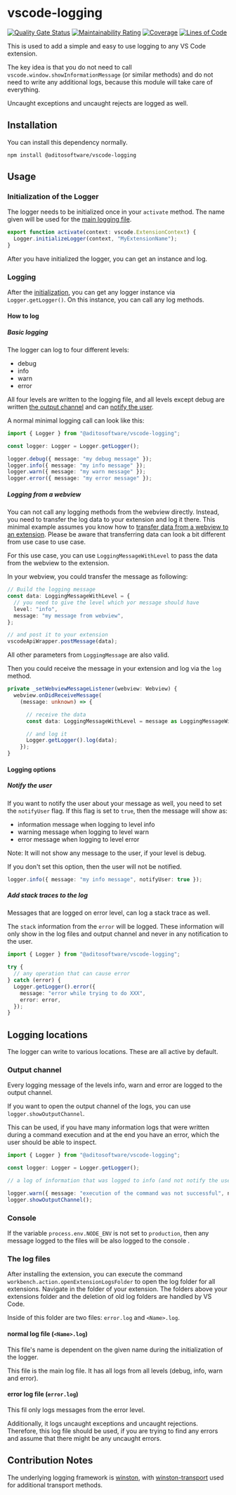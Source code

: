# vscode-logging

[![Quality Gate Status](https://sonarcloud.io/api/project_badges/measure?project=aditosoftware_vscode-logging&metric=alert_status)](https://sonarcloud.io/summary/new_code?id=aditosoftware_vscode-logging)
[![Maintainability Rating](https://sonarcloud.io/api/project_badges/measure?project=aditosoftware_vscode-logging&metric=sqale_rating)](https://sonarcloud.io/summary/new_code?id=aditosoftware_vscode-logging)
[![Coverage](https://sonarcloud.io/api/project_badges/measure?project=aditosoftware_vscode-logging&metric=coverage)](https://sonarcloud.io/summary/new_code?id=aditosoftware_vscode-logging)
[![Lines of Code](https://sonarcloud.io/api/project_badges/measure?project=aditosoftware_vscode-logging&metric=ncloc)](https://sonarcloud.io/summary/new_code?id=aditosoftware_vscode-logging)

This is used to add a simple and easy to use logging to any VS Code extension.

The key idea is that you do not need to call `vscode.window.showInformationMessage` (or similar methods) and do not need to write any additional logs, because this module will take care of everything.

Uncaught exceptions and uncaught rejects are logged as well.

## Installation

You can install this dependency normally.

```shell
npm install @aditosoftware/vscode-logging
```

## Usage

### Initialization of the Logger

The logger needs to be initialized once in your `activate` method. The name given will be used for the [main logging file](#normal-log-file-namelog).

```typescript
export function activate(context: vscode.ExtensionContext) {
  Logger.initializeLogger(context, "MyExtensionName");
}
```

After you have initialized the logger, you can get an instance and log.

### Logging

After the [initialization](#initialization-of-the-logger), you can get any logger instance via `Logger.getLogger()`. On this instance, you can call any log methods.

#### How to log

##### Basic logging

The logger can log to four different levels:

- debug
- info
- warn
- error

All four levels are written to the logging file, and all levels except debug are written [the output channel](#output-channel) and can [notify the user](#notify-the-user).

A normal minimal logging call can look like this:

```typescript
import { Logger } from "@aditosoftware/vscode-logging";

const logger: Logger = Logger.getLogger();

logger.debug({ message: "my debug message" });
logger.info({ message: "my info message" });
logger.warn({ message: "my warn message" });
logger.error({ message: "my error message" });
```

##### Logging from a webview

You can not call any logging methods from the webview directly. Instead, you need to transfer the log data to your extension and log it there. This minimal example assumes you know how to [transfer data from a webview to an extension](https://code.visualstudio.com/api/extension-guides/webview#passing-messages-from-a-webview-to-an-extension). Please be aware that transferring data can look a bit different from use case to use case.

For this use case, you can use `LoggingMessageWithLevel` to pass the data from the webview to the extension.

In your webview, you could transfer the message as following:

```typescript
// Build the logging message
const data: LoggingMessageWithLevel = {
  // you need to give the level which yor message should have
  level: "info",
  message: "my message from webview",
};

// and post it to your extension
vscodeApiWrapper.postMessage(data);
```

All other parameters from `LoggingMessage` are also valid.

Then you could receive the message in your extension and log via the `log` method.

```typescript
private _setWebviewMessageListener(webview: Webview) {
  webview.onDidReceiveMessage(
    (message: unknown) => {

      // receive the data
      const data: LoggingMessageWithLevel = message as LoggingMessageWithLevel;

      // and log it
      Logger.getLogger().log(data);
    });
}
```

#### Logging options

##### Notify the user

If you want to notify the user about your message as well, you need to set the `notifyUser` flag.
If this flag is set to `true`, then the message will show as:

- information message when logging to level info
- warning message when logging to level warn
- error message when logging to level error

Note: It will not show any message to the user, if your level is debug.

If you don't set this option, then the user will not be notified.

```typescript
logger.info({ message: "my info message", notifyUser: true });
```

##### Add stack traces to the log

Messages that are logged on error level, can log a stack trace as well.

The `stack` information from the `error` will be logged. These information will only show in the log files and output channel and never in any notification to the user.

```typescript
import { Logger } from "@aditosoftware/vscode-logging";

try {
  // any operation that can cause error
} catch (error) {
  Logger.getLogger().error({
    message: "error while trying to do XXX",
    error: error,
  });
}
```

## Logging locations

The logger can write to various locations. These are all active by default.

### Output channel

Every logging message of the levels info, warn and error are logged to the output channel.

If you want to open the output channel of the logs, you can use `logger.showOutputChannel`.

This can be used, if you have many information logs that were written during a command execution and at the end you have an error, which the user should be able to inspect.

```typescript
import { Logger } from "@aditosoftware/vscode-logging";

const logger: Logger = Logger.getLogger();

// a log of information that was logged to info (and not notify the user)

logger.warn({ message: "execution of the command was not successful", notifyUser: true });
logger.showOutputChannel();
```

### Console

If the variable `process.env.NODE_ENV` is not set to `production`, then any message logged to the files will be also logged to the console .

### The log files

After installing the extension, you can execute the command `workbench.action.openExtensionLogsFolder` to open the log folder for all extensions. Navigate in the folder of your extension.
The folders above your extensions folder and the deletion of old log folders are handled by VS Code.

Inside of this folder are two files: `error.log` and `<Name>.log`.

#### normal log file (`<Name>.log`)

This file's name is dependent on the given name during the initialization of the logger.

This file is the main log file. It has all logs from all levels (debug, info, warn and error).

#### error log file (`error.log`)

This fil only logs messages from the error level.

Additionally, it logs uncaught exceptions and uncaught rejections. Therefore, this log file should be used, if you are trying to find any errors and assume that there might be any uncaught errors.

## Contribution Notes

The underlying logging framework is [winston](https://github.com/winstonjs/winston), with [winston-transport](https://github.com/winstonjs/winston-transport) used for additional transport methods.
